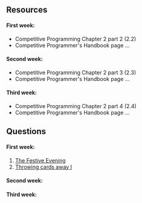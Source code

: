 ## Resources
#### First week:
* Competitive Programming Chapter 2 part 2 (2.2)
* Competitive Programmer's Handbook page ...

#### Second week:
* Competitive Programming Chapter 2 part 3 (2.3)
* Competitive Programmer's Handbook page ...

#### Third week:
* Competitive Programming Chapter 2 part 4 (2.4)
* Competitive Programmer's Handbook page ...

## Questions
#### First week:
1. [The Festive Evening](https://codeforces.com/problemset/problem/834/B)
2. [Throwing cards away I](https://uva.onlinejudge.org/index.php?option=com_onlinejudge&Itemid=8&category=21&page=show_problem&problem=1876)

#### Second week:



#### Third week:
